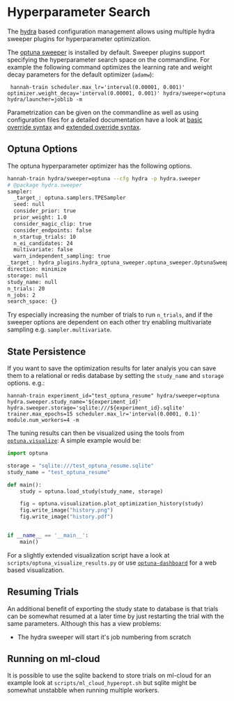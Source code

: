 <!--
Copyright (c) 2022 University of Tübingen.

This file is part of hannah.
See https://atreus.informatik.uni-tuebingen.de/ties/ai/hannah/hannah for further info.

Licensed under the Apache License, Version 2.0 (the "License");
you may not use this file except in compliance with the License.
You may obtain a copy of the License at

    http://www.apache.org/licenses/LICENSE-2.0

Unless required by applicable law or agreed to in writing, software
distributed under the License is distributed on an "AS IS" BASIS,
WITHOUT WARRANTIES OR CONDITIONS OF ANY KIND, either express or implied.
See the License for the specific language governing permissions and
limitations under the License.
-->
# Hyperparameter Search

The [hydra](https://hydra.cc) based configuration management allows using multiple hydra sweeper plugins for hyperparameter optimization.

The [optuna sweeper](https://hydra.cc/docs/next/plugins/optuna_sweeper/) is installed by default. Sweeper plugins support specifying the
hyperparameter search space on the commandline. For example the following command optimizes the learning rate and weight decay parameters
for the default optimizer (`adamw`):

     hannah-train scheduler.max_lr='interval(0.00001, 0.001)' optimizer.weight_decay='interval(0.00001, 0.001)' hydra/sweeper=optuna hydra/launcher=joblib -m

Parametrization can be given on the commandline as well as using configuration files for a detailed documentation have a look at  [basic override syntax](https://hydra.cc/docs/advanced/override_grammar/basic)  and [extended override syntax](https://hydra.cc/docs/advanced/override_grammar/extended).


## Optuna Options

The optuna hyperparameter optimizer has the following options.

```bash
hannah-train hydra/sweeper=optuna --cfg hydra -p hydra.sweeper
# @package hydra.sweeper
sampler:
  _target_: optuna.samplers.TPESampler
  seed: null
  consider_prior: true
  prior_weight: 1.0
  consider_magic_clip: true
  consider_endpoints: false
  n_startup_trials: 10
  n_ei_candidates: 24
  multivariate: false
  warn_independent_sampling: true
_target_: hydra_plugins.hydra_optuna_sweeper.optuna_sweeper.OptunaSweeper
direction: minimize
storage: null
study_name: null
n_trials: 20
n_jobs: 2
search_space: {}
```

Try especially increasing the number of trials to run `n_trials`, and if the sweeper options are dependent on each other try enabling multivariate sampling e.g. `sampler.multivariate`.

## State Persistence

If you want to save the optimization results for later analyis you can save them to a relational or redis database by setting
the `study_name` and `storage` options. e.g.:

```
hannah-train experiment_id="test_optuna_resume" hydra/sweeper=optuna hydra.sweeper.study_name='${experiment_id}' hydra.sweeper.storage='sqlite:///${experiment_id}.sqlite'  trainer.max_epochs=15 scheduler.max_lr='interval(0.0001, 0.1)' module.num_workers=4 -m
```

The tuning results can then be visualized using the tools from [`optuna.visualize`](https://optuna.readthedocs.io/en/stable/search.html?q=visualize&check_keywords=yes&area=default#):
A simple example would be:

```python
import optuna

storage = "sqlite:///test_optuna_resume.sqlite"
study_name = "test_optuna_resume"

def main():
    study = optuna.load_study(study_name, storage)

    fig = optuna.visualization.plot_optimization_history(study)
    fig.write_image("history.png")
    fig.write_image("history.pdf")


if __name__ == '__main__':
    main()
```

For a slightly extended visualization script have a look at `scripts/optuna_visualize_results.py` or use [`optuna-dashboard`](https://github.com/optuna/optuna-dashboard) for a web based visualization.

## Resuming Trials
An additional benefit of exporting the study state to database is that trials can be somewhat resumed at a later time by just restarting the trial with the same parameters.
Although this has a view problems:
- The hydra sweeper will start it's job numbering from scratch


## Running on ml-cloud

It is possible to use the sqlite backend to store trials on ml-cloud for an example look at  `scripts/ml_cloud_hyperopt.sh` but sqlite might be somewhat unstabble when running multiple workers.
